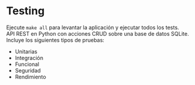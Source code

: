# Testing
Ejecute `make all` para levantar la aplicación y ejecutar todos los tests.<br>
API REST en Python con acciones CRUD sobre una base de datos SQLite.
Incluye los siguientes tipos de pruebas:
- Unitarias
- Integración
- Funcional
- Seguridad
- Rendimiento
